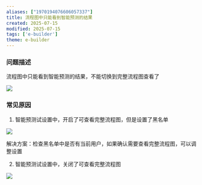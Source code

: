 ```yaml
---
aliases: ["1970194076606057337"]
title: 流程图中只能看到智能预测的结果
created: 2025-07-15
modified: 2025-07-15
tags: ['e-builder']
theme: e-builder
---
```


### 问题描述

流程图中只能看到智能预测的结果，不能切换到完整流程图查看了

![](https://myhelpdoc.oss-cn-heyuan.aliyuncs.com/mdimages/5cdfe538b44bc2b38ce4db7fe9e5df57.jpg)

### 常见原因

1. 智能预测试设置中，开启了可查看完整流程图，但是设置了黑名单

![](https://myhelpdoc.oss-cn-heyuan.aliyuncs.com/mdimages/103df9d60107d46b151dc142e17c499f.jpg)

解决方案：检查黑名单中是否有当前用户，如果确认需要查看完整流程图，可以调整设置

2. 智能预测试设置中，关闭了可查看完整流程图

![](https://myhelpdoc.oss-cn-heyuan.aliyuncs.com/mdimages/10a9142cc9d86d45583028962e7d1130.jpg)

